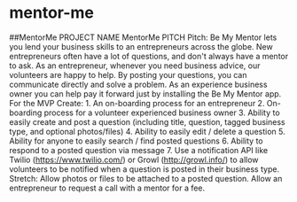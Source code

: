 # mentor-me
##MentorMe PROJECT NAME MentorMe PITCH Pitch: Be My Mentor lets you lend your business skills to an entrepreneurs across the globe. New entrepreneurs often have a lot of questions, and don't always have a mentor to ask. As an entrepreneur, whenever you need business advice, our volunteers are happy to help. By posting your questions, you can communicate directly and solve a problem. As an experience business owner you can help pay it forward just by installing the Be My Mentor app.   For the MVP Create:   1. An on-boarding process for an entrepreneur  2. On-boarding process for a volunteer experienced business owner  3. Ability to easily create and post a question (including title, question, tagged business type, and optional photos/files)  4. Ability to easily edit / delete a question  5. Ability for anyone to easily search / find posted questions  6. Ability to respond to a posted question via message  7. Use a notification API like Twilio (https://www.twilio.com/) or Growl (http://growl.info/) to allow volunteers to be notified when a question is posted in their business type.   Stretch: Allow photos or files to be attached to a posted question. Allow an entrepreneur to request a call with a mentor for a fee.
